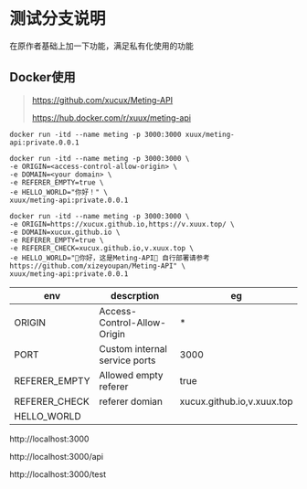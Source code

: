 # 测试分支说明

在原作者基础上加一下功能，满足私有化使用的功能


## Docker使用

> https://github.com/xucux/Meting-API
>
> https://hub.docker.com/r/xuux/meting-api

```shell
docker run -itd --name meting -p 3000:3000 xuux/meting-api:private.0.0.1
```


```shell
docker run -itd --name meting -p 3000:3000 \
-e ORIGIN=<access-control-allow-origin> \
-e DOMAIN=<your domain> \
-e REFERER_EMPTY=true \
-e HELLO_WORLD="你好！" \
xuux/meting-api:private.0.0.1
```


```shell
docker run -itd --name meting -p 3000:3000 \
-e ORIGIN=https://xucux.github.io,https://v.xuux.top/ \
-e DOMAIN=xucux.github.io \
-e REFERER_EMPTY=true \
-e REFERER_CHECK=xucux.github.io,v.xuux.top \
-e HELLO_WORLD="🎊你好，这是Meting-API🚀 自行部署请参考 https://github.com/xizeyoupan/Meting-API" \
xuux/meting-api:private.0.0.1
```

| env           | descrption                    | eg                         |
| ------------- | ----------------------------- | -------------------------- |
| ORIGIN        | Access-Control-Allow-Origin   | *                          |
| PORT          | Custom internal service ports | 3000                       |
| REFERER_EMPTY | Allowed empty referer         | true                       |
| REFERER_CHECK | referer domian                | xucux.github.io,v.xuux.top |
| HELLO_WORLD   |                               |                            |

http://localhost:3000

http://localhost:3000/api

http://localhost:3000/test
